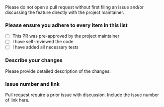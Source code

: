 Please do not open a pull request without first filing an issue and/or discussing the feature directly with the project maintainer.

### Please ensure you adhere to every item in this list

- [ ] This PR was pre-approved by the project maintainer
- [ ] I have self-reviewed the code
- [ ] I have added all necessary tests

### Describe your changes

Please provide detailed description of the changes.

### Issue number and link

Pull request require a prior issue with discussion. 
Include the issue number of link here.
